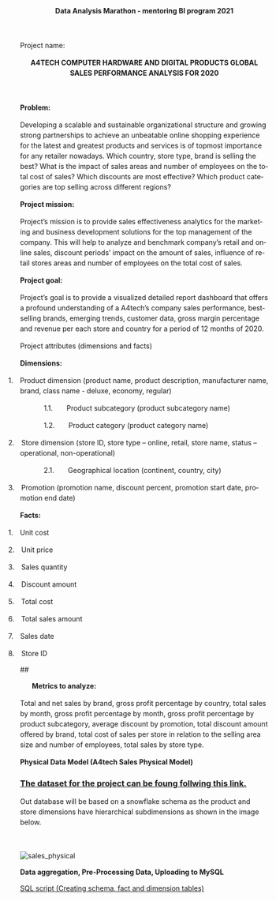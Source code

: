 <html>

<head>
<meta http-equiv=Content-Type content="text/html; charset=windows-1251">
<meta name=Generator content="Microsoft Word 15 (filtered)">
<!--
 /* Font Definitions */
 @font-face
	{font-family:"Cambria Math";
	panose-1:2 4 5 3 5 4 6 3 2 4;}
@font-face
	{font-family:Calibri;
	panose-1:2 15 5 2 2 2 4 3 2 4;}
@font-face
	{font-family:Skeena;}
 /* Style Definitions */
 p.MsoNormal, li.MsoNormal, div.MsoNormal
	{margin-top:0in;
	margin-right:0in;
	margin-bottom:8.0pt;
	margin-left:0in;
	line-height:107%;
	font-size:12.0pt;
	font-family:Skeena;}
p.MsoListParagraph, li.MsoListParagraph, div.MsoListParagraph
	{margin-top:0in;
	margin-right:0in;
	margin-bottom:8.0pt;
	margin-left:.5in;
	line-height:107%;
	font-size:12.0pt;
	font-family:Skeena;}
p.MsoListParagraphCxSpFirst, li.MsoListParagraphCxSpFirst, div.MsoListParagraphCxSpFirst
	{margin-top:0in;
	margin-right:0in;
	margin-bottom:0in;
	margin-left:.5in;
	line-height:107%;
	font-size:12.0pt;
	font-family:Skeena;}
p.MsoListParagraphCxSpMiddle, li.MsoListParagraphCxSpMiddle, div.MsoListParagraphCxSpMiddle
	{margin-top:0in;
	margin-right:0in;
	margin-bottom:0in;
	margin-left:.5in;
	line-height:107%;
	font-size:12.0pt;
	font-family:Skeena;}
p.MsoListParagraphCxSpLast, li.MsoListParagraphCxSpLast, div.MsoListParagraphCxSpLast
	{margin-top:0in;
	margin-right:0in;
	margin-bottom:8.0pt;
	margin-left:.5in;
	line-height:107%;
	font-size:12.0pt;
	font-family:Skeena;}
.MsoChpDefault
	{font-size:12.0pt;}
.MsoPapDefault
	{margin-bottom:8.0pt;
	line-height:107%;}
@page WordSection1
	{size:8.5in 11.0in;
	margin:1.0in 1.0in 1.0in 1.0in;}
div.WordSection1
	{page:WordSection1;}
 /* List Definitions */
 ol
	{margin-bottom:0in;}
ul
	{margin-bottom:0in;}
-->


</head>

<body lang=EN-US style='word-wrap:break-word'>

<div class=WordSection1>

<p class=MsoNormal align=center style='text-align:center;line-height:150%'><b>Data
Analysis Marathon - mentoring BI program 2021</b></p>

<p class=MsoNormal style='line-height:150%'>&nbsp;</p>

<p class=MsoNormal style='line-height:150%'>Project name: </p>

<p class=MsoNormal align=center style='text-align:center;line-height:150%'><b>A4TECH
COMPUTER HARDWARE AND DIGITAL PRODUCTS GLOBAL SALES PERFORMANCE ANALYSIS FOR
2020</b></p>

<p class=MsoNormal style='line-height:150%'><b>&nbsp;</b></p>

<p class=MsoNormal style='line-height:150%'><b>Problem:</b></p>

<p class=MsoNormal style='line-height:150%'>Developing a scalable and
sustainable organizational structure and growing strong partnerships to achieve
an unbeatable online shopping experience for the latest and greatest products
and services is of topmost importance for any retailer nowadays. Which country,
store type, brand is selling the best? What is the impact of sales areas and number
of employees on the total cost of sales? Which discounts are most effective?
Which product categories are top selling across different regions?</p>

<p class=MsoNormal style='line-height:150%'><b>Project mission:</b></p>

<p class=MsoNormal style='line-height:150%'>Project’s mission is to provide sales
effectiveness analytics for the marketing and business development solutions
for the top management of the company. This will help to analyze and benchmark company’s
retail and online sales, discount periods’ impact on the amount of sales, influence
of retail stores areas and number of employees on the total cost of sales.</p>

<p class=MsoNormal style='line-height:150%'><b>Project goal:</b></p>

<p class=MsoNormal style='line-height:150%'>Project’s goal is to provide a
visualized detailed report dashboard that offers a profound understanding of a A4tech’s
company sales performance, bestselling brands, emerging trends, customer data, gross
margin percentage and revenue per each store and country for a period of 12
months of 2020.</p>

<p class=MsoNormal style='line-height:150%'>Project attributes (dimensions and
facts)</p>

<p class=MsoNormal style='line-height:150%'><b>Dimensions: </b></p>

<p class=MsoListParagraphCxSpFirst style='text-indent:-.25in;line-height:150%'>1.<span
style='font:7.0pt "Times New Roman"'>&nbsp;&nbsp;&nbsp;&nbsp;&nbsp; </span>Product
dimension (product name, product description, manufacturer name, brand, class
name - deluxe, economy, regular)</p>

<p class=MsoListParagraphCxSpMiddle style='margin-left:.75in;text-indent:-.25in;
line-height:150%'>1.1.<span style='font:7.0pt "Times New Roman"'>&nbsp;&nbsp;&nbsp;&nbsp;&nbsp;&nbsp;&nbsp;&nbsp;&nbsp;&nbsp;&nbsp;
</span>Product subcategory (product subcategory name)</p>

<p class=MsoListParagraphCxSpMiddle style='margin-left:.75in;text-indent:-.25in;
line-height:150%'>1.2.<span style='font:7.0pt "Times New Roman"'>&nbsp;&nbsp;&nbsp;&nbsp;&nbsp;&nbsp;&nbsp;&nbsp;&nbsp;&nbsp;&nbsp;
</span>Product category (product category name)</p>

<p class=MsoListParagraphCxSpMiddle style='text-indent:-.25in;line-height:150%'>2.<span
style='font:7.0pt "Times New Roman"'>&nbsp;&nbsp;&nbsp;&nbsp;&nbsp; </span>Store
dimension (store ID, store type – online, retail, store name, status –
operational, non-operational)</p>

<p class=MsoListParagraphCxSpMiddle style='margin-left:.75in;text-indent:-.25in;
line-height:150%'>2.1.<span style='font:7.0pt "Times New Roman"'>&nbsp;&nbsp;&nbsp;&nbsp;&nbsp;&nbsp;&nbsp;&nbsp;&nbsp;&nbsp;&nbsp;
</span>Geographical location (continent, country, city)</p>

<p class=MsoListParagraphCxSpLast style='text-indent:-.25in;line-height:150%'>3.<span
style='font:7.0pt "Times New Roman"'>&nbsp;&nbsp;&nbsp;&nbsp;&nbsp; </span>Promotion
(promotion name, discount percent, promotion start date, promotion end date)</p>

<p class=MsoNormal style='line-height:150%'><b>Facts:</b></p>

<p class=MsoListParagraphCxSpFirst style='text-indent:-.25in;line-height:150%'>1.<span
style='font:7.0pt "Times New Roman"'>&nbsp;&nbsp;&nbsp;&nbsp;&nbsp; </span>Unit
cost</p>

<p class=MsoListParagraphCxSpMiddle style='text-indent:-.25in;line-height:150%'>2.<span
style='font:7.0pt "Times New Roman"'>&nbsp;&nbsp;&nbsp;&nbsp;&nbsp; </span>Unit
price</p>

<p class=MsoListParagraphCxSpMiddle style='text-indent:-.25in;line-height:150%'>3.<span
style='font:7.0pt "Times New Roman"'>&nbsp;&nbsp;&nbsp;&nbsp;&nbsp; </span>Sales
quantity</p>

<p class=MsoListParagraphCxSpMiddle style='text-indent:-.25in;line-height:150%'>4.<span
style='font:7.0pt "Times New Roman"'>&nbsp;&nbsp;&nbsp;&nbsp;&nbsp; </span>Discount
amount </p>

<p class=MsoListParagraphCxSpMiddle style='text-indent:-.25in;line-height:150%'>5.<span
style='font:7.0pt "Times New Roman"'>&nbsp;&nbsp;&nbsp;&nbsp;&nbsp; </span>Total
cost</p>

<p class=MsoListParagraphCxSpMiddle style='text-indent:-.25in;line-height:150%'>6.<span
style='font:7.0pt "Times New Roman"'>&nbsp;&nbsp;&nbsp;&nbsp;&nbsp; </span>Total
sales amount</p>

<p class=MsoListParagraphCxSpMiddle style='text-indent:-.25in;line-height:150%'>7.<span
style='font:7.0pt "Times New Roman"'>&nbsp;&nbsp;&nbsp;&nbsp;&nbsp; </span>Sales
date</p>

<p class=MsoListParagraphCxSpLast style='text-indent:-.25in;line-height:150%'>8.<span
style='font:7.0pt "Times New Roman"'>&nbsp;&nbsp;&nbsp;&nbsp;&nbsp; </span>Store
ID</p>

##<p class=MsoNormal style='margin-left:.25in;line-height:150%'><b>Metrics to
analyze:</b></p>

<p class=MsoNormal style='line-height:150%'>Total and net sales by brand, gross
profit percentage by country, total sales by month, gross profit percentage by
month, gross profit percentage by product subcategory, average discount by
promotion, total discount amount offered by brand, total cost of sales per
store in relation to the selling area size and number of employees, total sales
by store type.</p>

<p class=MsoNormal style='line-height:150%'><b>Physical Data Model (A4tech Sales
Physical Model)</b></p>

### <a href="https://github.com/an7user/BIMarathon2021/blob/main/dataset.zip"> The dataset for the project can be foung follwing this link. </a>

	
<p class=MsoNormal style='line-height:150%'>Out database will be based on a
snowflake schema as the product and store dimensions have hierarchical subdimensions
as shown in the image below.</p>

<p class=MsoNormal style='line-height:150%'>&nbsp;</p>

![sales_physical](https://user-images.githubusercontent.com/90646142/141187750-9591f2ac-3540-42a0-a3c2-eacded4533b7.png)


<p class=MsoNormal style='line-height:150%'><b>Data aggregation, Pre-Processing
Data, Uploading to MySQL</b></p>

<a href="https://github.com/an7user/BIMarathon2021/blob/main/schema_creation.sql">SQL script (Creating schema, fact and
dimension tables)</a>
<p class=MsoNormal style='line-height:150%'>&nbsp;</p>

</div>

</body>

</html>

